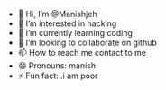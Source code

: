 - 👋 Hi, I’m @Manishjeh
- 👀 I’m interested in hacking 
- 🌱 I’m currently learning coding 
- 💞️ I’m looking to collaborate on github
- 📫 How to reach me contact to me
- 😄 Pronouns: manish
- ⚡ Fun fact: .i am poor

<!---
Manishjeh/Manishjeh is a ✨ special ✨ repository because its `README.md` (this file) appears on your GitHub profile.
You can click the Preview link to take a look at your changes.
--->
